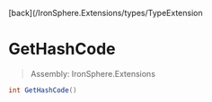 ﻿

[back](/IronSphere.Extensions/types/TypeExtension

# GetHashCode

> Assembly: IronSphere.Extensions

```csharp
int GetHashCode()
```



 
